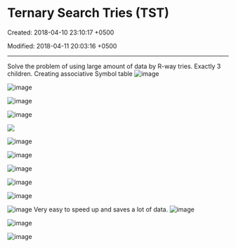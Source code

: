 # Ternary Search Tries (TST)

Created: 2018-04-10 23:10:17 +0500

Modified: 2018-04-11 20:03:16 +0500

---

Solve the problem of using large amount of data by R-way tries.
Exactly 3 children.
Creating associative Symbol table
![image](media/Ternary-Search-Tries-(TST)-image1.png)

![image](media/Ternary-Search-Tries-(TST)-image2.png)

![image](media/Ternary-Search-Tries-(TST)-image3.png)

![image](media/Ternary-Search-Tries-(TST)-image4.png)

![](media/Ternary-Search-Tries-(TST)-image5.png)

![image](media/Ternary-Search-Tries-(TST)-image6.png)

![image](media/Ternary-Search-Tries-(TST)-image7.png)

![image](media/Ternary-Search-Tries-(TST)-image8.png)

![image](media/Ternary-Search-Tries-(TST)-image9.png)

![image](media/Ternary-Search-Tries-(TST)-image10.png)

![image](media/Ternary-Search-Tries-(TST)-image11.png)
Very easy to speed up and saves a lot of data.
![image](media/Ternary-Search-Tries-(TST)-image12.png)

![image](media/Ternary-Search-Tries-(TST)-image13.png)

![image](media/Ternary-Search-Tries-(TST)-image14.png)
